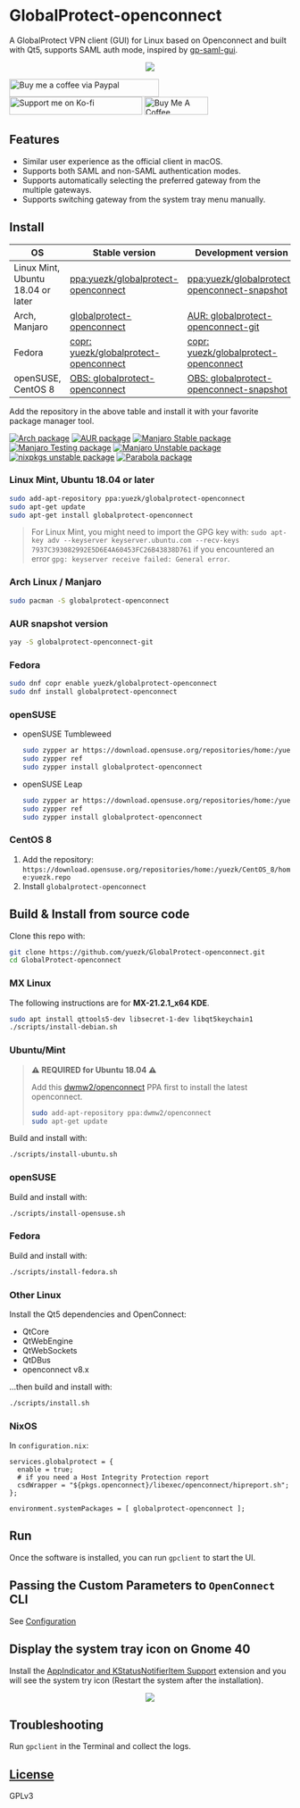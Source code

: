 # GlobalProtect-openconnect
A GlobalProtect VPN client (GUI) for Linux based on Openconnect and built with Qt5, supports SAML auth mode, inspired by [gp-saml-gui](https://github.com/dlenski/gp-saml-gui).

<p align="center">
  <img src="https://user-images.githubusercontent.com/3297602/133869036-5c02b0d9-c2d9-4f87-8c81-e44f68cfd6ac.png">
</p>

<a href="https://paypal.me/zongkun" target="_blank"><img src="https://cdn.jsdelivr.net/gh/everdrone/coolbadge@5ea5937cabca5ecbfc45d6b30592bd81f219bc8d/badges/Paypal/Coffee/Blue/Small.png" alt="Buy me a coffee via Paypal" style="height: 32px; width: 268px;" ></a>
<a href="https://ko-fi.com/M4M75PYKZ" target="_blank"><img src="https://ko-fi.com/img/githubbutton_sm.svg" alt="Support me on Ko-fi" style="height: 32px; width: 238px;"></a>
<a href="https://www.buymeacoffee.com/yuezk" target="_blank"><img src="https://cdn.buymeacoffee.com/buttons/v2/default-yellow.png" alt="Buy Me A Coffee" style="height: 32px; width: 114px;" ></a>


## Features

- Similar user experience as the official client in macOS.
- Supports both SAML and non-SAML authentication modes.
- Supports automatically selecting the preferred gateway from the multiple gateways.
- Supports switching gateway from the system tray menu manually.


## Install

|OS|Stable version | Development version|
|---|--------------|--------------------|
|Linux Mint, Ubuntu 18.04 or later|[ppa:yuezk/globalprotect-openconnect](https://launchpad.net/~yuezk/+archive/ubuntu/globalprotect-openconnect)|[ppa:yuezk/globalprotect-openconnect-snapshot](https://launchpad.net/~yuezk/+archive/ubuntu/globalprotect-openconnect-snapshot)|
|Arch, Manjaro|[globalprotect-openconnect](https://archlinux.org/packages/community/x86_64/globalprotect-openconnect/)|[AUR: globalprotect-openconnect-git](https://aur.archlinux.org/packages/globalprotect-openconnect-git/)|
|Fedora|[copr: yuezk/globalprotect-openconnect](https://copr.fedorainfracloud.org/coprs/yuezk/globalprotect-openconnect/)|[copr: yuezk/globalprotect-openconnect](https://copr.fedorainfracloud.org/coprs/yuezk/globalprotect-openconnect/)|
|openSUSE, CentOS 8|[OBS: globalprotect-openconnect](https://build.opensuse.org/package/show/home:yuezk/globalprotect-openconnect)|[OBS: globalprotect-openconnect-snapshot](https://build.opensuse.org/package/show/home:yuezk/globalprotect-openconnect-snapshot)|

Add the repository in the above table and install it with your favorite package manager tool.

[![Arch package](https://repology.org/badge/version-for-repo/arch/globalprotect-openconnect.svg)](https://repology.org/project/globalprotect-openconnect/versions)
[![AUR package](https://repology.org/badge/version-for-repo/aur/globalprotect-openconnect.svg)](https://repology.org/project/globalprotect-openconnect/versions)
[![Manjaro Stable package](https://repology.org/badge/version-for-repo/manjaro_stable/globalprotect-openconnect.svg)](https://repology.org/project/globalprotect-openconnect/versions)
[![Manjaro Testing package](https://repology.org/badge/version-for-repo/manjaro_testing/globalprotect-openconnect.svg)](https://repology.org/project/globalprotect-openconnect/versions)
[![Manjaro Unstable package](https://repology.org/badge/version-for-repo/manjaro_unstable/globalprotect-openconnect.svg)](https://repology.org/project/globalprotect-openconnect/versions)
[![nixpkgs unstable package](https://repology.org/badge/version-for-repo/nix_unstable/globalprotect-openconnect.svg)](https://repology.org/project/globalprotect-openconnect/versions)
[![Parabola package](https://repology.org/badge/version-for-repo/parabola/globalprotect-openconnect.svg)](https://repology.org/project/globalprotect-openconnect/versions)

### Linux Mint, Ubuntu 18.04 or later

```sh
sudo add-apt-repository ppa:yuezk/globalprotect-openconnect
sudo apt-get update
sudo apt-get install globalprotect-openconnect
```

> For Linux Mint, you might need to import the GPG key with: `sudo apt-key adv --keyserver keyserver.ubuntu.com --recv-keys 7937C393082992E5D6E4A60453FC26B43838D761` if you encountered an error `gpg: keyserver receive failed: General error`.

### Arch Linux / Manjaro

```sh
sudo pacman -S globalprotect-openconnect
```

### AUR snapshot version

```sh
yay -S globalprotect-openconnect-git
```

### Fedora

```sh
sudo dnf copr enable yuezk/globalprotect-openconnect
sudo dnf install globalprotect-openconnect
```

### openSUSE

- openSUSE Tumbleweed
  ```sh
  sudo zypper ar https://download.opensuse.org/repositories/home:/yuezk/openSUSE_Tumbleweed/home:yuezk.repo
  sudo zypper ref
  sudo zypper install globalprotect-openconnect
  ```

- openSUSE Leap

  ```sh
  sudo zypper ar https://download.opensuse.org/repositories/home:/yuezk/openSUSE_Leap_15.2/home:yuezk.repo
  sudo zypper ref
  sudo zypper install globalprotect-openconnect
  ```
### CentOS 8

1. Add the repository: `https://download.opensuse.org/repositories/home:/yuezk/CentOS_8/home:yuezk.repo`
1. Install `globalprotect-openconnect`


## Build & Install from source code

Clone this repo with:

```sh
git clone https://github.com/yuezk/GlobalProtect-openconnect.git
cd GlobalProtect-openconnect
```

### MX Linux
The following instructions are for **MX-21.2.1_x64 KDE**.

```sh
sudo apt install qttools5-dev libsecret-1-dev libqt5keychain1
./scripts/install-debian.sh
```

### Ubuntu/Mint

> **⚠️ REQUIRED for Ubuntu 18.04 ⚠️**
>
> Add this [dwmw2/openconnect](https://launchpad.net/~dwmw2/+archive/ubuntu/openconnect) PPA first to install the latest openconnect.
>
> ```sh
> sudo add-apt-repository ppa:dwmw2/openconnect
> sudo apt-get update
> ```

Build and install with:

```sh
./scripts/install-ubuntu.sh
```
### openSUSE

Build and install with:

```sh
./scripts/install-opensuse.sh
```

### Fedora

Build and install with:

```sh
./scripts/install-fedora.sh
```

### Other Linux

Install the Qt5 dependencies and OpenConnect:

- QtCore
- QtWebEngine
- QtWebSockets
- QtDBus
- openconnect v8.x

...then build and install with:

```sh
./scripts/install.sh
```


### NixOS
  In `configuration.nix`:

  ```
  services.globalprotect = {
    enable = true;
    # if you need a Host Integrity Protection report
    csdWrapper = "${pkgs.openconnect}/libexec/openconnect/hipreport.sh";
  };

  environment.systemPackages = [ globalprotect-openconnect ];
  ```

## Run

Once the software is installed, you can run `gpclient` to start the UI.

## Passing the Custom Parameters to `OpenConnect` CLI

See [Configuration](https://github.com/yuezk/GlobalProtect-openconnect/wiki/Configuration)

## Display the system tray icon on Gnome 40

Install the [AppIndicator and KStatusNotifierItem Support](https://extensions.gnome.org/extension/615/appindicator-support/) extension and you will see the system try icon (Restart the system after the installation).

<p align="center">
  <img src="https://user-images.githubusercontent.com/3297602/130831022-b93492fd-46dd-4a8e-94a4-13b5747120b7.png" />
<p>


## Troubleshooting

Run `gpclient` in the Terminal and collect the logs.

## [License](./LICENSE)
GPLv3
